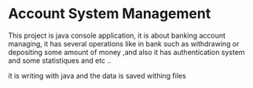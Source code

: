 # Account System Management

This project is java console application, it is about banking account managing, it has several operations like in bank such as withdrawing or depositing some amount of money ,and also it has authentication system and some statistiques and etc .. 

it is writing with java and the data is saved withing files 